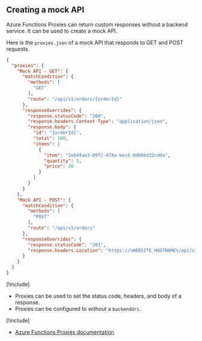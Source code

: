 ## Creating a mock API

Azure Functions Proxies can return custom responses without a backend service. It can be used to create a mock API.

Here is the `proxies.json` of a mock API that responds to GET and POST requests.

```json
{
  "proxies": {
    "Mock API - GET": {
      "matchCondition": {
        "methods": [
          "GET"
        ],
        "route": "/api/v1/orders/{orderId}"
      },
      "responseOverrides": {
        "response.statusCode": "200",
        "response.headers.Content-Type": "application/json",
        "response.body": {
          "id": "{orderId}",
          "total": 100,
          "items": [
            {
              "item": "2e649ae3-09f2-474a-bec6-0d066d32cd0a",
              "quantity": 5,
              "price": 20
            }
          ]
        }
      }
    },
    "Mock API - POST": {
      "matchCondition": {
        "methods": [
          "POST"
        ],
        "route": "/api/v1/orders"
      },
      "responseOverrides": {
        "response.statusCode": "201",
        "response.headers.Location": "https://%WEBSITE_HOSTNAME%/api/v1/orders/d0458144-407c-4f05-aa8d-90102c488603"
      }
    }
  }
}
```

[!include[](../includes/takeaways-heading.md)]

- Proxies can be used to set the status code, headers, and body of a response.
- Proxies can be configured to without a `backendUri`. 

[!include[](../includes/read-more-heading.md)]

- [Azure Functions Proxies documentation](https://docs.microsoft.com/en-us/azure/azure-functions/functions-proxies)
